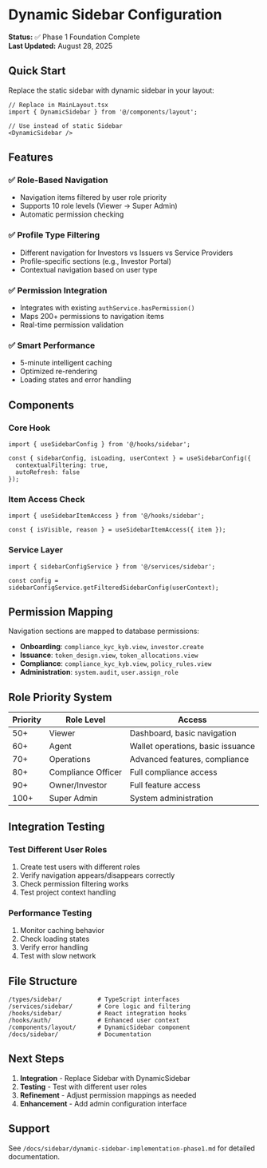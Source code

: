 # Dynamic Sidebar Configuration

**Status:** ✅ Phase 1 Foundation Complete  
**Last Updated:** August 28, 2025

## Quick Start

Replace the static sidebar with dynamic sidebar in your layout:

```tsx
// Replace in MainLayout.tsx
import { DynamicSidebar } from '@/components/layout';

// Use instead of static Sidebar
<DynamicSidebar />
```

## Features

### ✅ **Role-Based Navigation**
- Navigation items filtered by user role priority
- Supports 10 role levels (Viewer → Super Admin)
- Automatic permission checking

### ✅ **Profile Type Filtering**  
- Different navigation for Investors vs Issuers vs Service Providers
- Profile-specific sections (e.g., Investor Portal)
- Contextual navigation based on user type

### ✅ **Permission Integration**
- Integrates with existing `authService.hasPermission()` 
- Maps 200+ permissions to navigation items
- Real-time permission validation

### ✅ **Smart Performance**
- 5-minute intelligent caching
- Optimized re-rendering
- Loading states and error handling

## Components

### Core Hook
```tsx
import { useSidebarConfig } from '@/hooks/sidebar';

const { sidebarConfig, isLoading, userContext } = useSidebarConfig({
  contextualFiltering: true,
  autoRefresh: false
});
```

### Item Access Check
```tsx
import { useSidebarItemAccess } from '@/hooks/sidebar';

const { isVisible, reason } = useSidebarItemAccess({ item });
```

### Service Layer
```tsx
import { sidebarConfigService } from '@/services/sidebar';

const config = sidebarConfigService.getFilteredSidebarConfig(userContext);
```

## Permission Mapping

Navigation sections are mapped to database permissions:

- **Onboarding**: `compliance_kyc_kyb.view`, `investor.create`
- **Issuance**: `token_design.view`, `token_allocations.view`  
- **Compliance**: `compliance_kyc_kyb.view`, `policy_rules.view`
- **Administration**: `system.audit`, `user.assign_role`

## Role Priority System

| Priority | Role Level | Access |
|----------|------------|---------|
| 50+ | Viewer | Dashboard, basic navigation |
| 60+ | Agent | Wallet operations, basic issuance |
| 70+ | Operations | Advanced features, compliance |
| 80+ | Compliance Officer | Full compliance access |
| 90+ | Owner/Investor | Full feature access |
| 100+ | Super Admin | System administration |

## Integration Testing

### Test Different User Roles
1. Create test users with different roles
2. Verify navigation appears/disappears correctly  
3. Check permission filtering works
4. Test project context handling

### Performance Testing
1. Monitor caching behavior
2. Check loading states
3. Verify error handling
4. Test with slow network

## File Structure

```
/types/sidebar/          # TypeScript interfaces
/services/sidebar/       # Core logic and filtering
/hooks/sidebar/          # React integration hooks
/hooks/auth/             # Enhanced user context
/components/layout/      # DynamicSidebar component
/docs/sidebar/           # Documentation
```

## Next Steps

1. **Integration** - Replace Sidebar with DynamicSidebar
2. **Testing** - Test with different user roles
3. **Refinement** - Adjust permission mappings as needed
4. **Enhancement** - Add admin configuration interface

## Support

See `/docs/sidebar/dynamic-sidebar-implementation-phase1.md` for detailed documentation.
